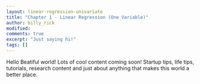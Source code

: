 ```yaml
---
layout: linear-regression-univariate
title: "Chapter 1 - Linear Regression (One Variable)"
author: billy_rick
modified:
comments: true
excerpt: "Just saying hi!"
tags: []
---
```


Hello Beatiful world! Lots of cool content coming soon! Startup tips, life tips, tutorials, research content and just about anything that makes this world a better place.
